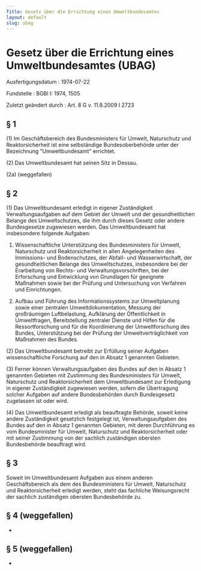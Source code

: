 ```yaml
---
Title: Gesetz über die Errichtung eines Umweltbundesamtes
layout: default
slug: ubag
---
```


# Gesetz über die Errichtung eines Umweltbundesamtes (UBAG)

Ausfertigungsdatum
:   1974-07-22

Fundstelle
:   BGBl I: 1974, 1505

Zuletzt geändert durch
:   Art. 8 G v. 11.8.2009 I 2723


## § 1

(1) Im Geschäftsbereich des Bundesministers für Umwelt, Naturschutz
und Reaktorsicherheit ist eine selbständige Bundesoberbehörde unter
der Bezeichnung "Umweltbundesamt" errichtet.

(2) Das Umweltbundesamt hat seinen Sitz in Dessau.

(2a) (weggefallen)


## § 2

(1) Das Umweltbundesamt erledigt in eigener Zuständigkeit
Verwaltungsaufgaben auf dem Gebiet der Umwelt und der gesundheitlichen
Belange des Umweltschutzes, die ihm durch dieses Gesetz oder andere
Bundesgesetze zugewiesen werden. Das Umweltbundesamt hat insbesondere
folgende Aufgaben:

1.  Wissenschaftliche Unterstützung des Bundesministers für Umwelt,
    Naturschutz und Reaktorsicherheit in allen Angelegenheiten des
    Immissions- und Bodenschutzes, der Abfall- und Wasserwirtschaft, der
    gesundheitlichen Belange des Umweltschutzes, insbesondere bei der
    Erarbeitung von Rechts- und Verwaltungsvorschriften, bei der
    Erforschung und Entwicklung von Grundlagen für geeignete Maßnahmen
    sowie bei der Prüfung und Untersuchung von Verfahren und
    Einrichtungen.


2.  Aufbau und Führung des Informationssystems zur Umweltplanung sowie
    einer zentralen Umweltdokumentation, Messung der großräumigen
    Luftbelastung, Aufklärung der Öffentlichkeit in Umweltfragen,
    Bereitstellung zentraler Dienste und Hilfen für die Ressortforschung
    und für die Koordinierung der Umweltforschung des Bundes,
    Unterstützung bei der Prüfung der Umweltverträglichkeit von Maßnahmen
    des Bundes.




(2) Das Umweltbundesamt betreibt zur Erfüllung seiner Aufgaben
wissenschaftliche Forschung auf den in Absatz 1 genannten Gebieten.

(3) Ferner können Verwaltungsaufgaben des Bundes auf den in Absatz 1
genannten Gebieten mit Zustimmung des Bundesministers für Umwelt,
Naturschutz und Reaktorsicherheit dem Umweltbundesamt zur Erledigung
in eigener Zuständigkeit zugewiesen werden, sofern die Übertragung
solcher Aufgaben auf andere Bundesbehörden durch Bundesgesetz
zugelassen ist oder wird.

(4) Das Umweltbundesamt erledigt als beauftragte Behörde, soweit keine
andere Zuständigkeit gesetzlich festgelegt ist, Verwaltungsaufgaben
des Bundes auf den in Absatz 1 genannten Gebieten, mit deren
Durchführung es vom Bundesminister für Umwelt, Naturschutz und
Reaktorsicherheit oder mit seiner Zustimmung von der sachlich
zuständigen obersten Bundesbehörde beauftragt wird.


## § 3

Soweit im Umweltbundesamt Aufgaben aus einem anderen Geschäftsbereich
als dem des Bundesministers für Umwelt, Naturschutz und
Reaktorsicherheit erledigt werden, steht das fachliche Weisungsrecht
der sachlich zuständigen obersten Bundesbehörde zu.


## § 4 (weggefallen)

-


## § 5 (weggefallen)

-

